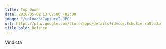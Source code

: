 ```yaml
---
title: Top Down
date: 2018-05-02 13:02:00 +02:00
image: "/uploads/Capture2.JPG"
url: https://play.google.com/store/apps/details?id=com.EchoSierraStudio.Vindicta
title_bold: Defence
---
```


Vindicta